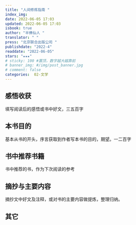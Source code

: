 ```yaml
---
title: "人间修炼指南 "
index_img: 
date: 2022-06-05 17:03
updated: 2022-06-05 17:03
isbook: true
author: "半佛仙人 "
translator: " "
press: "北京联合出版公司 "
publishdate: "2022-4"
readdate: "2022-06-05"
stars: "★★★" 
# sticky: 100 #置顶，数字越大越靠前
# banner_img: #/img/post_banner.jpg
# comment: false
categories:  02-文学
---
```


## 感悟收获
填写阅读后的感悟或书中好文，三五百字
<!--more-->

## 本书目的
基本从书的开头，序言获取到作者写本书的目的，期望。一二百字
## 书中推荐书籍
书中推荐的书，作为下次阅读的参考
## 摘抄与主要内容
摘抄文中好文及注释，或对书的主要内容做提炼，整理归纳。
## 其它

